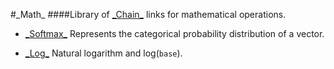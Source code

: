 #\_Math\_
####Library of [\_Chain\_](https://github.com/youlweb/_Chain_) links for mathematical operations.

* [\_Softmax\_](/src/_Softmax_.php)
Represents the categorical probability distribution of a vector.

* [\_Log\_](/src/_Log_.php)
Natural logarithm and log(`base`).

